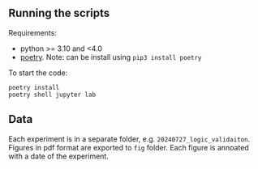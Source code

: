 ## Running the scripts

Requirements: 
 * python >= 3.10 and <4.0
 * [poetry](https://python-poetry.org/docs/). Note: can be install using `pip3 install poetry`

To start the code:
```
poetry install
poetry shell jupyter lab
```

## Data
Each experiment is in a separate folder, e.g. `20240727_logic_validaiton`. Figures in pdf format are exported to `fig` folder. Each figure is annoated with a date of the experiment.  

